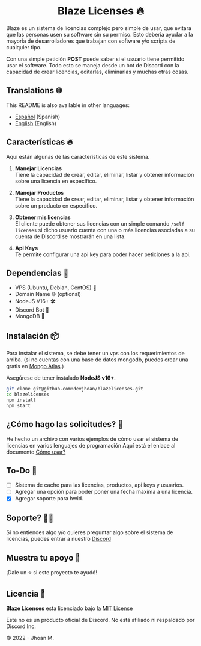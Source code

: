 <h1 align="center">Blaze Licenses 🔥</h1>

Blaze es un sistema de licencias complejo pero simple de usar, que evitará que las personas usen su software sin su permiso. Esto debería ayudar a la mayoría de desarrolladores que trabajan con software y/o scripts de cualquier tipo.

Con una simple petición **POST** puede saber si el usuario tiene permitido usar el software. Todo esto se maneja desde un bot de Discord con la capacidad de crear licencias, editarlas, eliminarlas y muchas otras cosas.

## Translations 🌐

This README is also available in other languages:

- [Español](https://github.com/DevJhoan/BlazeLicenses/blob/master/README.md) (Spanish)
- [English](https://github.com/DevJhoan/BlazeLicenses/blob/master/README_EN.md) (English)

## Características 🔥

Aquí están algunas de las características de este sistema.

1. **Manejar Licencias**    
Tiene la capacidad de crear, editar, eliminar, listar y obtener información sobre una licencia en específico.

2. **Manejar Productos**    
Tiene la capacidad de crear, editar, eliminar, listar y obtener información sobre un producto en específico.

3. **Obtener mis licencias**    
El cliente puede obtener sus licencias con un simple comando `/self licenses` si dicho usuario cuenta con una o más licencias asociadas a su cuenta de Discord se mostrarán en una lista.

4. **Api Keys**     
Te permite configurar una api key para poder hacer peticiones a la api.

## Dependencias 🔗

- VPS (Ubuntu, Debian, CentOS) 🐧
- Domain Name 🌐 (optional)
- NodeJS V16+ 🛠
- Discord Bot 🤖
- MongoDB 🥭

## Instalación 📦

Para instalar el sistema, se debe tener un vps con los requerimientos de arriba. (si no cuentas con una base de datos mongodb, puedes crear una gratis en [Mongo Atlas](https://www.mongodb.com/cloud/atlas).)

Asegúrese de tener instalado **NodeJS v16+**.

```sh
git clone git@github.com:devjhoan/blazelicenses.git
cd blazelicenses
npm install
npm start
```

## ¿Cómo hago las solicitudes? 🤖
He hecho un archivo con varios ejemplos de cómo usar el sistema de licencias en varios lenguajes de programación
Aquí está el enlace al documento [Cómo usar?](https://github.com/DevJhoan/BlazeLicenses/blob/master/HOW_USE.MD)

## To-Do 🚧
- [ ] Sistema de cache para las licencias, productos, api keys y usuarios.
- [ ] Agregar una opción para poder poner una fecha maxima a una licencia.
- [x] Agregar soporte para hwid.

## Soporte? 💁🏻
Si no entiendes algo y/o quieres preguntar algo sobre el sistema de licencias, puedes entrar a nuestro [Discord](https://strider.cloud)

## Muestra tu apoyo 💙

¡Dale un ⭐️ si este proyecto te ayudó!

## Licencia  📄
**Blaze Licenses** esta licenciado bajo la [MIT License](https://github.com/DevJhoan/BlazeLicenses/blob/master/LICENSE)

Este no es un producto oficial de Discord. No está afiliado ni respaldado por Discord Inc.

© 2022 - Jhoan M.
